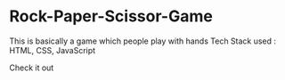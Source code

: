 # Rock-Paper-Scissor-Game

This is basically a game which people play with hands
Tech Stack used : HTML, CSS, JavaScript

Check it out
